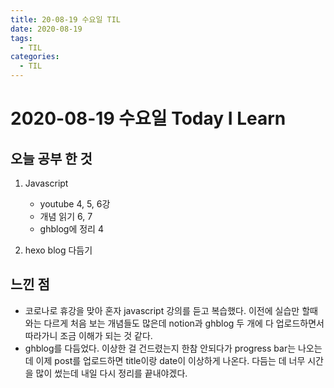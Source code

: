 ```yaml
---
title: 20-08-19 수요일 TIL
date: 2020-08-19
tags:
  - TIL
categories:
  - TIL
---
```


<!-- more -->
<!-- excerpt -->

# 2020-08-19 수요일 Today I Learn

## 오늘 공부 한 것

1. Javascript

   - youtube 4, 5, 6강
   - 개념 읽기 6, 7
   - ghblog에 정리 4

2. hexo blog 다듬기

## 느낀 점

- 코로나로 휴강을 맞아 혼자 javascript 강의를 듣고 복습했다.
  이전에 실습만 할때와는 다르게 처음 보는 개념들도 많은데 notion과 ghblog 두 개에 다 업로드하면서 따라가니 조금 이해가 되는 것 같다.
- ghblog를 다듬었다. 이상한 걸 건드렸는지 한참 안되다가 progress bar는 나오는데 이제 post를 업로드하면 title이랑 date이 이상하게 나온다. 다듬는 데 너무 시간을 많이 썼는데 내일 다시 정리를 끝내야겠다.
